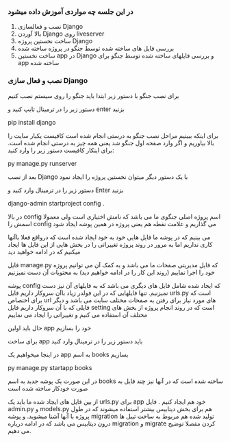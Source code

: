
<h3>در این جلسه چه مواردی آموزش داده میشود</h3>
<ol>
    <li>نصب و فعالسازی Django</li>
    <li>بالا آوردن Django روی liveserver</li>
    <li>ساخت نخستین پروژه Django</li>
    <li>بررسی فایل های ساخته شده توسط جنگو در پروژه ساخته شده</li>
    <li>ساخت نخستین app در Django و بررسی فایلهای ساخته شده توسط جنگو برای app ساخته شده</li>
</ol>
<h3>نصب و فعال سازی Django</h3>
<p>برای نصب جنگو با دستور زیر ابتدا باید جنگو را روی سیستم نصب کنیم</p>
<p>دستور زیر را در ترمینال تایپ کنید و enter بزنید</p>
<p>pip install django</p>
<p>برای اینکه ببینیم مراحل نصب جنگو به درستی انجام شده است کافیست یکبار سایت  را بالا بیاوریم و اگر وارد صفحه اول جنگو شد یعنی همه چیز به درستی انجام شده است. برای اینکار کافیست دستور زیر را وارد کنید:</p>
<p>py manage.py runserver</p>
<p>بعد از نصب Django با یک دستور دیگر میتوان نخستین پروژه را ایجاد نمود</p>
<p>دستور زیر را در ترمینال وارد کنید و Enter بزنید</p>
<p>django-admin startproject config .</p>
<p>در بالا config اسم پروژه اصلی جنگوی ما می باشد که نامش اختیاری است ولی معمولا اسمش را config می گذاریم و علامت نقطه هم یعنی پروژه در همین پوشه ایجاد شود</p>
<p>می بینیم که در پوشه ما فایل هایی خود به خود ایجاد شده است که درواقع فعلا باآنها کاری نداریم اما به مرور در روند پروژه تغییراتی را در بخش هایی از این فایل ها ایجاد میکنیم که در ادامه خواهید دید</p>
<p>فایل manage.py که فایل مدیریتی صفحات ما می باشد و به کمک آن می توانیم پروژه خود را اجرا نماییم (روند این کار را در ادامه خواهیم دید) به محتویات آن دست نمیزنیم</p>
<p>پوشه config که ایجاد شده شامل فایل های دیگری می باشد که به فایلهای آن نیز دست نمیزنیم. تنها فایلهایی که در این فولدر زیاد باآن سروکار داریم فایل urls.py است که برای اختصاص url های مورد نیاز برای رفتن به صفحات مختلف سایت می باشد و دیگر فایلی که با آن سروکار داریم فایل setting است که در روند انجام پروژه از بخش های مختلف آن استفاده می کنیم و تغییراتی را ایجاد می نماییم</p>
<p>حال باید اولین app خود را بسازیم</p>
<p>برای ساخت app باید دستور زیر را در ترمینال وارد کنید</p>
<p>در اینجا میخواهیم یک app به اسم books بسازیم</p>
<p>py manage.py startapp books</p>
<p>در این صورت یک پوشه جدید به اسم books ساخته شده است که در آنها نیز چند فایل به صورت خودکار ساخته شده است</p>
<p>از بین فایل های ایجاد شده  ما باید یک urls.py برای app خود هم ایجاد کنیم . فایل admin.py و models.py هم برای بخش دیتابیس بیشتر استفاده میشوند که در طول پروژه با آنها آشنا میشوید. و پوشه migration تولید شده هم مربوط به ساخت تیبل ها درون دیتابیس می باشد که در ادامه درباره migration و migrate کردن مفصلا توضیح می دهیم.</p>
